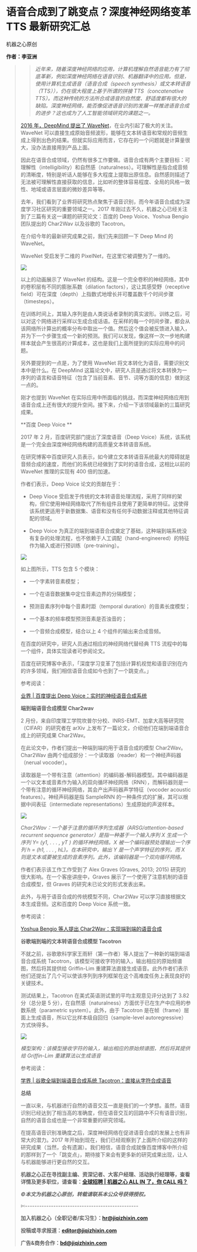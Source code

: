 # 语音合成到了跳变点？深度神经网络变革 TTS 最新研究汇总

机器之心原创

**作者：李亚洲**

> > *近年来，随着深度神经网络的应用，计算机理解自然语音能力有了彻底革新，例如深度神经网络在语音识别、机器翻译中的应用。但是，使用计算机生成语音（语音合成（speech synthesis）或文本转语音（TTS）），仍在很大程度上基于所谓的拼接 TTS（concatenative TTS）。而这种传统的方法所合成语音的自然度、舒适度都有很大的缺陷。深度神经网络，能否像促进语音识别的发展一样推进语音合成的进步？这也成为了人工智能领域研究的课题之一。*
> 
> [2016 年，DeepMind 提出了 WaveNet](http://mp.weixin.qq.com/s?__biz=MzA3MzI4MjgzMw==&mid=2650719022&idx=1&sn=3eeb1958e695388817dd32b0d228ced9&scene=21#wechat_redirect)，在业内引起了极大的关注。WaveNet 可以直接生成原始音频波形，能够在文本转语音和常规的音频生成上得到出色的结果。但就实际应用而言，它存在的一个问题就是计算量很大，没办法直接用到产品上面。
> 
> 因此在语音合成领域，仍然有很多工作要做。语音合成有两个主要目标：可理解性（intelligibility）和自然感（naturalness）。可理解性是指合成音频的清晰度，特别是听话人能够在多大程度上提取出原信息。自然感则描述了无法被可理解性直接获取的信息，比如听的整体容易程度、全局的风格一致性、地域或语言层面的微妙差异等等。
> 
> 去年，我们看到了业界将研究热点聚焦于语音识别，而今年语音合成成为深度学习社区研究的重要领域之一。2017 年刚过去不久，机器之心已经关注到了三篇有关这一课题的研究论文：百度的 Deep Voice、Yoshua Bengio 团队提出的 Char2Wav 以及谷歌的 Tacotron。
> 
> 在介绍今年的最新研究成果之前，我们先来回顾一下 Deep Mind 的 WaveNet。
> 
> WaveNet 受启发于二维的 PixelNet，在这里它被调整为了一维的。
> 
> ![](img/b95eb9b019cd71652a65d1bfa0363efb.jpg)
> 
> 以上的动画展示了 WaveNet 的结构。这是一个完全卷积的神经网络，其中的卷积层有不同的膨胀系数（dilation factors），这让其感受野（receptive field）可在深度（depth）上指数式地增长并可覆盖数千个时间步骤（timesteps）。
> 
> 在训练时间上，其输入序列是由人类说话者录制的真实波形。训练之后，可以对这个网络进行采样以生成合成话语。在采样的每一个时间步骤，都会从该网络所计算出的概率分布中取出一个值。然后这个值会被反馈进入输入，并为下一个步骤生成一个新的预测。我们可以发现，像这样一次一步地构建样本就会产生很高的计算成本，这也是我们上面所提到的实际应用中的问题。
> 
> 另外要提到的一点是，为了使用 WaveNet 将文本转化为语音，需要识别文本中是什么。在 DeepMind 这篇论文中，研究人员是通过将文本转换为一序列的语言和语音特征（包含了当前音素、音节、词等方面的信息）做到这一点的。
> 
> 刚才也提到 WaveNet 在实际应用中所面临的挑战，而深度神经网络应用到语音合成上还有很大的提升空间。接下来，介绍一下该领域最新的三篇研究成果。
> 
> **百度 Deep Voice **
> 
> 2017 年 2 月，百度研究部门提出了深度语音（Deep Voice）系统，该系统是一个完全由深度神经网络构建的高质量文本转语音系统。
> 
> 在研究博客中百度研究人员表示，如今建立文本转语音系统最大的障碍就是音频合成的速度，而他们的系统已经做到了实时的语音合成，这相比以前的 WaveNet 推理的实现有 400 倍的加速。
> 
> 作者们表示，Deep Voice 论文的贡献在于：
> 
> *   Deep Vioce 受启发于传统的文本转语音处理流程，采用了同样的架构，但它使用神经网络取代了所有组件且使用了更简单的特征。这使得该系统更适用于新数据集、语音和没有任何手动数据注释或其他特征调配的领域。
>     
>     
> *   Deep Voice 为真正的端到端语音合成奠定了基础，这种端到端系统没有复杂的处理流程，也不依赖于人工调配（hand-engineered）的特征作为输入或进行预训练（pre-training）。
>     
>     
> 
> ![](img/a4ce36f0ba0b752f4ae5c9d9b8b16681.jpg)
> 
> 如上图所示，TTS 包含 5 个模块：
> 
> *   一个字素转音素模型；
>     
>     
> *   一个在语音数据集中定位音素边界的分隔模型；
>     
>     
> *   预测音素序列中每个音素时距（temporal duration）的音素长度模型；
>     
>     
> *   一个基本的频率模型预测音素是否浊音的；
>     
>     
> *   一个音频合成模型，结合以上 4 个组件的输出来合成音频。
>     
>     
> 
> 在百度的研究中，研究人员通过相应的神经网络代替经典 TTS 流程中的每一个组件，具体实现读者可参阅论文。
> 
> 百度在研究博客中表示，「深度学习变革了包括计算机视觉和语音识别在内的许多领域，我们相信语音合成如今也到了一个跳变点。」
> 
> 参考阅读：
> 
> [业界 | 百度提出 Deep Voice：实时的神经语音合成系统](http://mp.weixin.qq.com/s?__biz=MzA3MzI4MjgzMw==&mid=2650723769&idx=4&sn=7098361f7369fe813aed6b2d035394c8&chksm=871b11c7b06c98d11ff77ed0f23ac56ad1c55ae34756b628f215912f7feb815f290207ab13a6&scene=21#wechat_redirect)
> 
> **端到端语音合成模型 Char2wav**
> 
> 2 月份，来自印度理工学院坎普尔分校、INRS-EMT、加拿大高等研究院（CIFAR）的研究者在 arXiv 上发布了一篇论文，介绍他们在端到端语音合成上的研究成果 Char2Wav。
> 
> 在此论文中，作者们提出一种端到端的用于语音合成的模型 Char2Wav。Char2Wav 由两个组成部分：一个读取器（reader）和一个神经声码器（nerual vocoder）。
> 
> 读取器是一个带有注意（attention）的编码器-解码器模型。其中编码器是一个以文本或音素作为输入的双向循环神经网络（RNN），而解码器则是一个带有注意的循环神经网络，其会产出声码器声学特征（vocoder acoustic features）。神经声码器是指 SampleRNN 的一种条件式的扩展，其可以根据中间表征（intermediate representations）生成原始的声波样本。
> 
> ![](img/c7aa39a421a0589c35e67241d4caf2f4.jpg)
> 
> *Char2Wav：一个基于注意的循环序列生成器（ARSG/attention-based recurrent sequence generator）是指一种基于一个输入序列 X 生成一个序列 Y= (y1, . . . , yT ) 的循环神经网络。X 被一个编码器预处理输出一个序列 h = (h1, . . . , hL)。在本研究中，输出 Y 是一个声学特征的序列，而 X 则是文本或要被生成的音素序列。此外，该编码器是一个双向循环网络。*
> 
> 作者们表示该工作工作受到了 Alex Graves (Graves, 2013; 2015) 研究的很大影响。在一个客座讲座中，Graves 展示了一个使用了注意机制的语音合成模型，但 Graves 的研究未已论文的形式发表出来。
> 
> 此外，与用于语音合成的传统模型不同，Char2Wav 可以学习直接根据文本生成音频。这和百度的 Deep Voice 系统一致。
> 
> 参考阅读：
> 
> [Yoshua Bengio 等人提出 Char2Wav：实现端到端的语音合成](http://mp.weixin.qq.com/s?__biz=MzA3MzI4MjgzMw==&mid=2650723604&idx=4&sn=5aeb3df13d7565fb6c889450bb48b80b&chksm=871b116ab06c987c8c0dc36f437008c30ab7df5f8450c2de183f358662e14260995d8cdf10ce&scene=21#wechat_redirect)
> 
> **谷歌端到端的文本转语音合成模型 Tacotron**
> 
> 不就之前，谷歌歌科学家王雨轩（第一作者）等人提出了一种新的端到端语音合成系统 Tacotron，该模型可接收字符的输入，输出相应的原始频谱图，然后将其提供给 Griffin-Lim 重建算法直接生成语音。此外作者们表示他们还提出了几个可以使该序列到序列框架在这个高难度任务上表现良好的关键技术。
> 
> 测试结果上，Tacotron 在美式英语测试里的平均主观意见评分达到了 3.82 分（总分是 5 分），在自然感（naturalness）方面优于已在生产中应用的参数系统（parametric system）。此外，由于 Tacotron 是在帧（frame）层面上生成语音，所以它比样本级自回归（sample-level autoregressive）方式快得多。
> 
> ![](img/e1fb6f17cd5806dae1037535f56f1f41.jpg)
> 
> *模型架构：该模型接收字符的输入，输出相应的原始频谱图，然后将其提供给 Griffin-Lim 重建算法以生成语音*
> 
> 参考阅读：
> 
> [学界 | 谷歌全端到端语音合成系统 Tacotron：直接从字符合成语音](http://mp.weixin.qq.com/s?__biz=MzA3MzI4MjgzMw==&mid=2650725012&idx=5&sn=0a563bffd5f9ca34560767cfb3064e99&chksm=871b1eeab06c97fc74242ddd85fcca962482bd1f76dcd52b139e0a78c4568fdbe08e4b6b3c43&scene=21#wechat_redirect)
> 
> **总结**
> 
> 一直以来，与机器进行自然的语音交互一直是我们的一个梦想。虽然，语音识别已经达到了相当高的准确度，但在语音交互的回路中不只有语音识别，自然的语音合成也是一个非常重要的研究领域。
> 
> 在提高语音识别准确度之后，深度神经网络在促进语音合成的发展上也有非常大的潜力。2017 年开始到现在，我们已经观察到了上面所介绍的这样的研究成果（当然，会有遗漏）。我们相信，语音合成就像百度博客中所介绍的那样到了一个「跳变点」，期待接下来会有更多新的研究成果出现，让人与机器能够进行更自然的交互。
> 
> **机器之心正在寻找副主编、资深记者、大客户经理、活动执行经理等，查看详情及更多职位，请查看：[全球招聘 | 机器之心 ALL IN 了，你 CALL 吗？](http://mp.weixin.qq.com/s?__biz=MzA3MzI4MjgzMw==&mid=2650724980&idx=5&sn=27df019851d83ff328998aa4dbbd88b0&chksm=871b1e0ab06c971cb144cc118b0d6f49e59408386fb8763bde743f9b9e223b5489db9680998f&scene=21#wechat_redirect)**
> 
> ******©本文为机器之心原创，***转载请联系本公众号获得授权******。***
> 
> ✄------------------------------------------------
> 
> **加入机器之心（全职记者/实习生）：hr@jiqizhixin.com**
> 
> **投稿或寻求报道：editor@jiqizhixin.com**
> 
> **广告&商务合作：bd@jiqizhixin.com**
